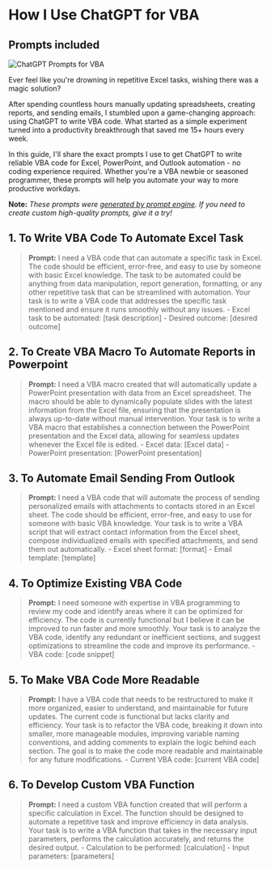 # How I Use ChatGPT for VBA
## Prompts included

![ChatGPT Prompts for VBA](https://cdn.sanity.io/images/zc1yyogj/production/9a378ce785822add8b7713345fbb4b2a4079ed92-1200x630.png?w=1200&q=100)

Ever feel like you're drowning in repetitive Excel tasks, wishing there was a magic solution?

After spending countless hours manually updating spreadsheets, creating reports, and sending emails, I stumbled upon a game-changing approach: using ChatGPT to write VBA code. What started as a simple experiment turned into a productivity breakthrough that saved me 15+ hours every week.

In this guide, I'll share the exact prompts I use to get ChatGPT to write reliable VBA code for Excel, PowerPoint, and Outlook automation - no coding experience required. Whether you're a VBA newbie or seasoned programmer, these prompts will help you automate your way to more productive workdays.

**Note:** *These prompts were [generated by prompt engine](https://www.promptengine.cc). If you need to create custom high-quality prompts, give it a try!*

## 1. To Write VBA Code To Automate Excel Task

> **Prompt:** I need a VBA code that can automate a specific task in Excel. The code should be efficient, error-free, and easy to use by someone with basic Excel knowledge. The task to be automated could be anything from data manipulation, report generation, formatting, or any other repetitive task that can be streamlined with automation. Your task is to write a VBA code that addresses the specific task mentioned and ensure it runs smoothly without any issues. - Excel task to be automated: [task description] - Desired outcome: [desired outcome]

## 2. To Create VBA Macro To Automate Reports in Powerpoint

> **Prompt:** I need a VBA macro created that will automatically update a PowerPoint presentation with data from an Excel spreadsheet. The macro should be able to dynamically populate slides with the latest information from the Excel file, ensuring that the presentation is always up-to-date without manual intervention. Your task is to write a VBA macro that establishes a connection between the PowerPoint presentation and the Excel data, allowing for seamless updates whenever the Excel file is edited. - Excel data: [Excel data] - PowerPoint presentation: [PowerPoint presentation]

## 3. To Automate Email Sending From Outlook

> **Prompt:** I need a VBA code that will automate the process of sending personalized emails with attachments to contacts stored in an Excel sheet. The code should be efficient, error-free, and easy to use for someone with basic VBA knowledge. Your task is to write a VBA script that will extract contact information from the Excel sheet, compose individualized emails with specified attachments, and send them out automatically. - Excel sheet format: [format] - Email template: [template]

## 4. To Optimize Existing VBA Code

> **Prompt:** I need someone with expertise in VBA programming to review my code and identify areas where it can be optimized for efficiency. The code is currently functional but I believe it can be improved to run faster and more smoothly. Your task is to analyze the VBA code, identify any redundant or inefficient sections, and suggest optimizations to streamline the code and improve its performance. - VBA code: [code snippet]

## 5. To Make VBA Code More Readable

> **Prompt:** I have a VBA code that needs to be restructured to make it more organized, easier to understand, and maintainable for future updates. The current code is functional but lacks clarity and efficiency. Your task is to refactor the VBA code, breaking it down into smaller, more manageable modules, improving variable naming conventions, and adding comments to explain the logic behind each section. The goal is to make the code more readable and maintainable for any future modifications. - Current VBA code: [current VBA code]

## 6. To Develop Custom VBA Function

> **Prompt:** I need a custom VBA function created that will perform a specific calculation in Excel. The function should be designed to automate a repetitive task and improve efficiency in data analysis. Your task is to write a VBA function that takes in the necessary input parameters, performs the calculation accurately, and returns the desired output. - Calculation to be performed: [calculation] - Input parameters: [parameters]